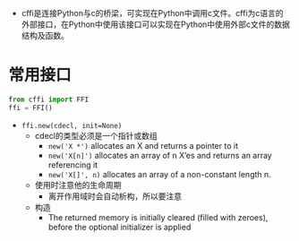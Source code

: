 

- cffi是连接Python与c的桥梁，可实现在Python中调用c文件。cffi为c语言的外部接口，在Python中使用该接口可以实现在Python中使用外部c文件的数据结构及函数。

# 常用接口

```python
from cffi import FFI
ffi = FFI()

```
- `ffi.new(cdecl, init=None)`
  - cdecl的类型必须是一个指针或数组
    - `new('X *')` allocates an X and returns a pointer to it
    - `new('X[n]')` allocates an array of n X’es and returns an array referencing it
    - `new('X[]', n)` allocates an array of a non-constant length n. 
  - 使用时注意他的生命周期
    - 离开作用域时会自动析构，所以要注意
  - 构造
    - The returned memory is initially cleared (filled with zeroes), before the optional initializer is applied